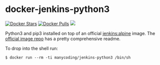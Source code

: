 # docker-jenkins-python3
[![Docker Stars](https://img.shields.io/docker/stars/_/ubuntu.svg?maxAge=2592000)](https://hub.docker.com/r/manycoding/jenkins-python3/)
[![Docker Pulls](https://img.shields.io/docker/pulls/mashape/kong.svg?maxAge=2592000)](https://hub.docker.com/r/manycoding/jenkins-python3/)
[![](https://badge.imagelayers.io/manycoding/robotframework:latest.svg)](https://imagelayers.io/?images=manycoding/jenkins-python3:latest)

Python3 and pip3 installed on top of an official [jenkins:alpine](https://hub.docker.com/_/jenkins/) image. The [official image repo](https://github.com/jenkinsci/docker) has a pretty comprehensive readme.

To drop into the shell run:

    $ docker run --rm -ti manycoding/jenkins-python3 /bin/sh
